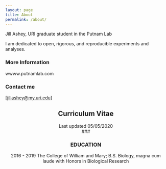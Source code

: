 ```yaml
---
layout: page
title: About
permalink: /about/
---
```

Jill Ashey, URI graduate student in the Putnam Lab

I am dedicated to open, rigorous, and reproducible experiments and analyses.

### More Information

wwww.putnamlab.com

### Contact me

[jillashey@my.uri.edu]


## <center>Curriculum Vitae</center><center>Last updated 05/05/2020</center><center>###
### EDUCATION
2016 - 2019
The College of William and Mary; B.S. Biology, magna cum laude with Honors in Biological Research
